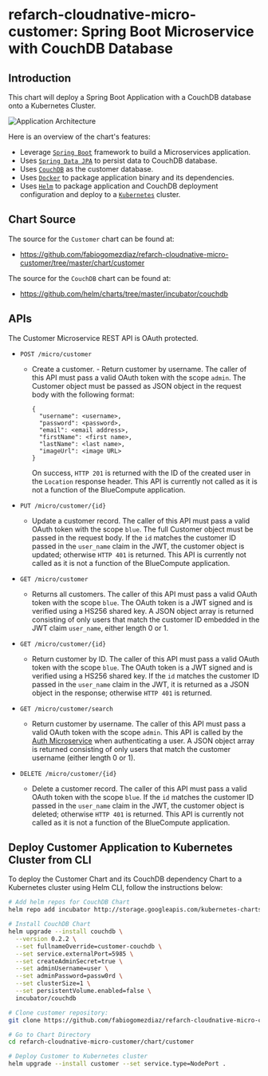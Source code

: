 # refarch-cloudnative-micro-customer: Spring Boot Microservice with CouchDB Database

## Introduction
This chart will deploy a Spring Boot Application with a CouchDB database onto a Kubernetes Cluster.

![Application Architecture](https://raw.githubusercontent.com/fabiogomezdiaz/refarch-cloudnative-micro-customer/master/static/customer.png?raw=true)

Here is an overview of the chart's features:
- Leverage [`Spring Boot`](https://projects.spring.io/spring-boot/) framework to build a Microservices application.
- Uses [`Spring Data JPA`](http://projects.spring.io/spring-data-jpa/) to persist data to CouchDB database.
- Uses [`CouchDB`](http://couchdb.apache.org/) as the customer database.
- Uses [`Docker`](https://docs.docker.com/) to package application binary and its dependencies.
- Uses [`Helm`](https://helm.sh/) to package application and CouchDB deployment configuration and deploy to a [`Kubernetes`](https://kubernetes.io/) cluster.

## Chart Source
The source for the `Customer` chart can be found at:
* https://github.com/fabiogomezdiaz/refarch-cloudnative-micro-customer/tree/master/chart/customer

The source for the `CouchDB` chart can be found at:
* https://github.com/helm/charts/tree/master/incubator/couchdb

## APIs
The Customer Microservice REST API is OAuth protected.
- `POST /micro/customer`
  - Create a customer. - Return customer by username.  The caller of this API must pass a valid OAuth token with the scope `admin`.  The Customer object must be passed as JSON object in the request body with the following format:
    ```
    {
      "username": <username>,
      "password": <password>,
      "email": <email address>,
      "firstName": <first name>,
      "lastName": <last name>,
      "imageUrl": <image URL>
    }
    ```

    On success, `HTTP 201` is returned with the ID of the created user in the `Location` response header.  This API is currently not called as it is not a function of the BlueCompute application.

- `PUT /micro/customer/{id}`
  - Update a customer record.  The caller of this API must pass a valid OAuth token with the scope `blue`.  The full Customer object must be passed in the request body.  If the `id` matches the customer ID passed in the `user_name` claim in the JWT, the customer object is updated; otherwise `HTTP 401` is returned.  This API is currently not called as it is not a function of the BlueCompute application.

- `GET /micro/customer`
  - Returns all customers.  The caller of this API must pass a valid OAuth token with the scope `blue`.  The OAuth token is a JWT signed and is verified using a HS256 shared key.  A JSON object array is returned consisting of only users that match the customer ID embedded in the JWT claim `user_name`, either length 0 or 1.

- `GET /micro/customer/{id}`
  - Return customer by ID.  The caller of this API must pass a valid OAuth token with the scope `blue`.  The OAuth token is a JWT signed and is verified using a HS256 shared key.  If the `id` matches the customer ID passed in the `user_name` claim in the JWT, it is returned as a JSON object in the response; otherwise `HTTP 401` is returned.

- `GET /micro/customer/search`
  - Return customer by username.  The caller of this API must pass a valid OAuth token with the scope `admin`.  This API is called by the [Auth Microservice](https://github.com/fabiogomezdiaz/refarch-cloudnative-micro-auth) when authenticating a user.  A JSON object array is returned consisting of only users that match the customer username (either length 0 or 1).

- `DELETE /micro/customer/{id}`
  - Delete a customer record.  The caller of this API must pass a valid OAuth token with the scope `blue`.  If the `id` matches the customer ID passed in the `user_name` claim in the JWT, the customer object is deleted; otherwise `HTTP 401` is returned.  This API is currently not called as it is not a function of the BlueCompute application.

## Deploy Customer Application to Kubernetes Cluster from CLI
To deploy the Customer Chart and its CouchDB dependency Chart to a Kubernetes cluster using Helm CLI, follow the instructions below:
```bash
# Add helm repos for CouchDB Chart
helm repo add incubator http://storage.googleapis.com/kubernetes-charts-incubator

# Install CouchDB Chart
helm upgrade --install couchdb \
  --version 0.2.2 \
  --set fullnameOverride=customer-couchdb \
  --set service.externalPort=5985 \
  --set createAdminSecret=true \
  --set adminUsername=user \
  --set adminPassword=passw0rd \
  --set clusterSize=1 \
  --set persistentVolume.enabled=false \
  incubator/couchdb

# Clone customer repository:
git clone https://github.com/fabiogomezdiaz/refarch-cloudnative-micro-customer.git

# Go to Chart Directory
cd refarch-cloudnative-micro-customer/chart/customer

# Deploy Customer to Kubernetes cluster
helm upgrade --install customer --set service.type=NodePort .
```